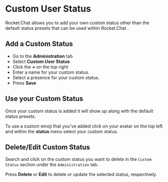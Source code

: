 # Custom User Status

Rocket.Chat allows you to add your own custom status other than the default status presets that can be used within Rocket.Chat .

## Add a Custom Status

* Go to the **Administration** tab
* Select  **Custom User Status**
* Click  the **+** on the top right 
* Enter a name for your custom status.
* Select a presence for your custom status.
* Press **Save**

## Use your Custom Status

Once your custom status is added it will show up along with the default status presets.

To use a custom emoji that you've added click on your avatar on the top left and within the **status** menu select your custom status.

## Delete/Edit Custom Status

Search and click on the custom status you want to delete in the `Custom Status` section under the `Administration` tab.

Press **Delete** or **Edit** to delete or update the selected status, respectively.

